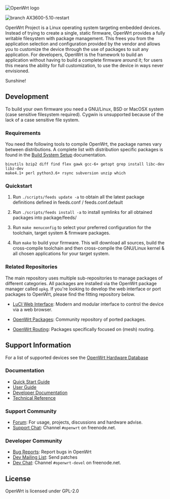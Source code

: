 ![OpenWrt logo](include/logo.png)

![branch AX3600-5.10-restart](https://github.com/ka0n/openwrt/actions/workflows/c-cpp.yml/badge.svg?branch=AX3600-5.10-restart)

OpenWrt Project is a Linux operating system targeting embedded devices. Instead
of trying to create a single, static firmware, OpenWrt provides a fully
writable filesystem with package management. This frees you from the
application selection and configuration provided by the vendor and allows you
to customize the device through the use of packages to suit any application.
For developers, OpenWrt is the framework to build an application without having
to build a complete firmware around it; for users this means the ability for
full customization, to use the device in ways never envisioned.

Sunshine!

## Development

To build your own firmware you need a GNU/Linux, BSD or MacOSX system (case
sensitive filesystem required). Cygwin is unsupported because of the lack of a
case sensitive file system.

### Requirements

You need the following tools to compile OpenWrt, the package names vary between
distributions. A complete list with distribution specific packages is found in
the [Build System Setup](https://openwrt.org/docs/guide-developer/build-system/install-buildsystem)
documentation.

```
binutils bzip2 diff find flex gawk gcc-6+ getopt grep install libc-dev libz-dev
make4.1+ perl python3.6+ rsync subversion unzip which
```

### Quickstart

1. Run `./scripts/feeds update -a` to obtain all the latest package definitions
   defined in feeds.conf / feeds.conf.default

2. Run `./scripts/feeds install -a` to install symlinks for all obtained
   packages into package/feeds/

3. Run `make menuconfig` to select your preferred configuration for the
   toolchain, target system & firmware packages.

4. Run `make` to build your firmware. This will download all sources, build the
   cross-compile toolchain and then cross-compile the GNU/Linux kernel & all chosen
   applications for your target system.

### Related Repositories

The main repository uses multiple sub-repositories to manage packages of
different categories. All packages are installed via the OpenWrt package
manager called `opkg`. If you're looking to develop the web interface or port
packages to OpenWrt, please find the fitting repository below.

* [LuCI Web Interface](https://github.com/openwrt/luci): Modern and modular
  interface to control the device via a web browser.

* [OpenWrt Packages](https://github.com/openwrt/packages): Community repository
  of ported packages.

* [OpenWrt Routing](https://github.com/openwrt-routing/packages): Packages
  specifically focused on (mesh) routing.

## Support Information

For a list of supported devices see the [OpenWrt Hardware Database](https://openwrt.org/supported_devices)

### Documentation

* [Quick Start Guide](https://openwrt.org/docs/guide-quick-start/start)
* [User Guide](https://openwrt.org/docs/guide-user/start)
* [Developer Documentation](https://openwrt.org/docs/guide-developer/start)
* [Technical Reference](https://openwrt.org/docs/techref/start)

### Support Community

* [Forum](https://forum.openwrt.org): For usage, projects, discussions and hardware advise.
* [Support Chat](https://webchat.freenode.net/#openwrt): Channel `#openwrt` on freenode.net.

### Developer Community

* [Bug Reports](https://bugs.openwrt.org): Report bugs in OpenWrt
* [Dev Mailing List](https://lists.openwrt.org/mailman/listinfo/openwrt-devel): Send patches
* [Dev Chat](https://webchat.freenode.net/#openwrt-devel): Channel `#openwrt-devel` on freenode.net.

## License

OpenWrt is licensed under GPL-2.0
